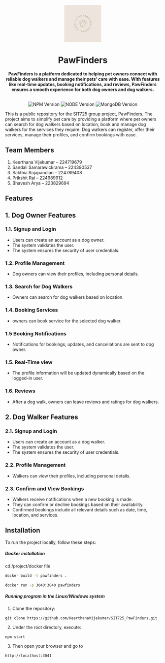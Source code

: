 <div align="center">
  <a href="https://tridiamond.tech" target="_blank" rel="noopener noreferrer">
    <img width="120" alt="PawFinders Logo" src="/public/src/logo.png">
  </a>
  <br/>
  <h1> <b> PawFinders </b></h1>
  <strong>PawFinders is a platform dedicated to helping pet owners connect with reliable dog walkers and manage their pets' care with ease. With features like real-time updates, booking notifications, and reviews, PawFinders ensures a smooth experience for both dog owners and dog walkers.</strong>
</div>

<br/>

<p align="center">
  <img alt="NPM Version" src="https://img.shields.io/badge/npm-10.1.0-red">
  <img alt="NODE Version" src="https://img.shields.io/badge/NodeJS-20.9.0-red">
  <img alt="MongoDB Version" src="https://img.shields.io/badge/MongoDB-7.0.0-green">
</p>

This is a public repository for the SIT725 group project, PawFinders. The project aims to simplify pet care by providing a platform where pet owners can search for dog walkers based on location, book and manage dog walkers for the services they require. Dog walkers can register, offer their services, manage their profiles, and confirm bookings with ease.

## Team Members

1. Keerthana Vijekumar – 224719679
2. Sandali Samarawickrama – 224390537
3. Sakthia Rajapandian – 224789408
4. Prikshit Rai – 224689912
5. Bhavesh Arya – 223829694

## Features

## 1. Dog Owner Features
### 1.1. Signup and Login
- Users can create an account as a dog owner.
- The system validates the user.
- The system ensures the security of user credentials.
### 1.2. Profile Management
- Dog owners can view their profiles, including personal details.
### 1.3. Search for Dog Walkers
- Owners can search for dog walkers based on location.
### 1.4. Booking Services
- owners can book service for the selected dog walker.
### 1.5 Booking Notifications
- Notifications for bookings, updates, and cancellations are sent to dog owner.
### 1.5. Real-Time view
- The profile information will be updated dynamically based on the logged-in user.
### 1.6. Reviews
- After a dog walk, owners can leave reviews and ratings for dog walkers.

## 2. Dog Walker Features
### 2.1. Signup and Login
- Users can create an account as a dog walker.
- The system validates the user.
- The system ensures the security of user credentials.
### 2.2. Profile Management
- Walkers can view their profiles, including personal details.
### 2.3. Confirm and View Bookings
- Walkers receive notifications when a new booking is made.
- They can confirm or decline bookings based on their availability.
- Confirmed bookings include all relevant details such as date, time, location, and services.

## Installation

To run the project locally, follow these steps:

##### Docker installation

cd /project/docker file 
  ``` bash
  docker build -t pawfinders .
  ```

  ``` bash
  docker run -p 3040:3040 pawfinders
  ```

##### Running program in the Linux/Windows system

01. Clone the repository:
   ```
   git clone https://github.com/KeerthanaVijekumar/SIT725_PawFinders.git
   ```
02. Under the root directory, execute: 
  ```
  npm start
  ```

03. Then open your browser and go to 
  ```
  http://localhost:3041
  ```

